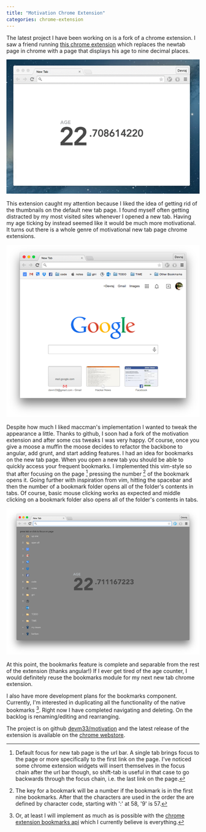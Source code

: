 ```yaml
---
title: "Motivation Chrome Extension"
categories: chrome-extension
---
```


The latest project I have been working on is a fork of a chrome extension. I saw
a friend running [this chrome extension][maccman-motivation] which replaces the
newtab page in chrome with a page that displays his age to nine
decimal places.

![animated screenshot](/images/maccman-motivation.gif)

This extension caught my attention because I liked the idea of getting rid of
the thumbnails on the default new tab page. I found myself often getting
distracted by my most visited sites whenever I opened a new tab. Having my age
ticking by instead seemed like it would be much more motivational. It turns out
there is a whole genre of motivational new tab page chrome extensions.

![screenshot of default new tab page](/images/default-new-tab.png)

Despite how much I liked maccman's implementation I wanted to tweak the
appearance a little.  Thanks to github, I soon had a fork of the motivation
extension and after some css tweaks I was very happy. Of course, once you give a
moose a muffin the moose decides to refactor the backbone to angular, add grunt,
and start adding features. I had an idea for bookmarks on the new tab page.
When you open a new tab you should be able to quickly access your frequent
bookmarks. I implemented this vim-style so that after focusing on the page
[^focus] pressing the number [^number] of the bookmark opens it. Going further
with inspiration from vim, hitting the spacebar and then the number of a
bookmark folder opens all of the folder's contents in tabs. Of course, basic
mouse clicking works as expected and middle clicking on a bookmark folder also
opens all of the folder's contents in tabs.

![screenshot of fork of extension](/images/devm33-motivation.png)

At this point, the bookmarks feature is complete and separable from the rest of
the extension (thanks angular!) If I ever get tired of the age counter, I would
definitely reuse the bookmarks module for my next new tab chrome extension.

I also have more development plans for the bookmarks component. Currently, I'm
interested in duplicating all the functionality of the native bookmarks
[^native].  Right now I have completed navigating and deleting. On the backlog
is renaming/editing and rearranging.

The project is on github [devm33/motivation][devm33-motivation] and the
latest release of the extension is available on the [chrome
webstore][devm33-webstore].

[^focus]: Default focus for new tab page is the url bar. A single tab brings
    focus to the page or more specifically to the first link on the page.
    I've noticed some chrome extension widgets will insert themselves in the
    focus chain after the url bar though, so shift-tab is useful in that case to
    go backwards through the focus chain, i.e. the last link on the page.

[^number]: The key for a bookmark will be a number if the bookmark is in the
    first nine bookmarks. After that the characters are used in the order the
    are defined by character code, starting with ':' at 58, '9' is 57.

[^native]: Or, at least I will implement as much as is possible with the [chrome
    extension bookmarks api][bookmarks-api] which I currently believe is
    everything.

[maccman-motivation]: https://github.com/maccman/motivation
[devm33-motivation]: https://github.com/devm33/motivation
[devm33-webstore]: https://chrome.google.com/webstore/detail/edaphnidncfdooaldnhdmijjephlbehh/
[bookmarks-api]: https://developer.chrome.com/extensions/bookmarks
